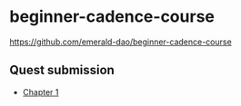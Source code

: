 # beginner-cadence-course
https://github.com/emerald-dao/beginner-cadence-course

## Quest submission

-  [Chapter 1](Chapter1.0.md)

